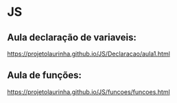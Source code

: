 # JS

## Aula declaração de variaveis:
  https://projetolaurinha.github.io/JS/Declaracao/aula1.html

## Aula de funções:
  https://projetolaurinha.github.io/JS/funcoes/funcoes.html
